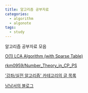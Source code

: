 ```yaml
---
title: 알고리즘 공부자료
categories:
  - algorithm
  - algonote
tags:
  - study
---
```

알고리즘 공부자료 모음

[O(1) LCA Algorithm (with Sparse Table)](http://www.secmem.org/blog/2019/03/27/fast-LCA-with-sparsetable/)

[rkm0959/Number_Theory_in_CP_PS](https://github.com/rkm0959/Number_Theory_in_CP_PS)

['강좌/실전 알고리즘' 카테고리의 글 목록](https://blog.encrypted.gg/category/%EA%B0%95%EC%A2%8C/%EC%8B%A4%EC%A0%84%20%EC%95%8C%EA%B3%A0%EB%A6%AC%EC%A6%98)

[남남서의 블로그](https://namnamseo.tistory.com/)